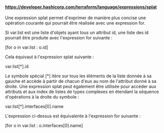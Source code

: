 #### https://developer.hashicorp.com/terraform/language/expressions/splat

Une expression splat permet d'exprimer de manière plus concise une opération courante qui pourrait être réalisée avec une expression for.

Si var.list est une liste d'objets ayant tous un attribut id, une liste des id pourrait être produite avec l'expression for suivante :

[for o in var.list : o.id]

Cela équivaut à l'expression splat suivante :

var.list[*].id

Le symbole spécial [*] itère sur tous les éléments de la liste donnée à sa gauche et accède à partir de chacun d'eux au nom de l'attribut donné à sa droite. Une expression splat peut également être utilisée pour accéder aux attributs et aux index de listes de types complexes en étendant la séquence d'opérations à la droite du symbole :

var.list[*].interfaces[0].name

L'expression ci-dessus est équivalente à l'expression for suivante :

[for o in var.list : o.interfaces[0].name]



